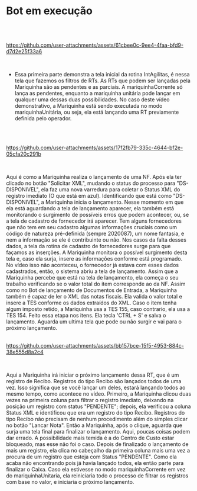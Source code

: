 # Bot em execução
<br/>
<br/>



https://github.com/user-attachments/assets/61cbee0c-9ee4-4faa-bfd9-d7d2e25f33a6

<br/>

- Essa primeira parte demonstra a tela inicial da rotina IntAgilitas, é nessa tela que fazemos os filtros de RTs. As RTs que podem ser lançadas pela
Mariquinha são as pendentes e as parciais. A mariquinhaCorrente só lança as pendentes, enquanto a mariquinha unitária pode lançar em qualquer uma dessas 
duas possibilidades. No caso deste vídeo demonstrativo, a Mariquinha está sendo executada no modo mariquinhaUnitária, ou seja, ela está lançando uma RT previamente definida pelo operador.
<br/>
<br/>


https://github.com/user-attachments/assets/17f2fb79-335c-4644-bf2e-05cfa20c291b

<br/>

Aqui é como a Mariquinha realiza o lançamento de uma NF. Após ela ter clicado no botão "Solicitar XML", mudando o status do processo para "DS-DISPONIVEL", ela faz uma nova varredura para coletar o Status XML do registro imediato (O que está em azul). Identificando que está como "DS-DISPONIVEL", a Mariquinha inicia o lançamento. Nesse momento em que ela está aguardando a tela de lançamento aparecer, ela também está monitorando o surgimento de possíveis erros que podem acontecer, ou, se a tela de cadastro de fornecedor irá aparecer. Tem alguns fornecedores que não tem em seu cadastro algumas informações cruciais como um código de natureza pré-definida (sempre 2020087), um nome fantasia, e nem a informação se ele é contribuinte ou não. Nos casos da falta desses dados, a tela da rotina de cadastro de fornecedores surge para que façamos as inserções. A Mariquinha monitora o possível surgimento desta tela e, caso ela surja, insere as informações conforme está programado.  
No vídeo isso não aconteceu, o fornecedor já estava com esses dados cadastrados, então, o sistema abriu a tela de lançamento. Assim que a Mariquinha percebe que está na tela de lançamento,
ela começa o seu trabalho verificando se o valor total do item corresponde ao da NF. Assim como no Bot de lançamento de Documentos de Entrada, a Mariquinha também é capaz de ler o XML das notas fiscais. Ela valida o valor total e insere a TES conforme os dados extraídos do XML. Caso o item tenha algum imposto retido, a Mariquinha usa a TES 155, caso contrario, ela usa a TES 154.
Feito essa etapa nos itens. Ela tecla 'CTRL + S' e salva o lançamento. Aguarda um ultima tela que pode ou não surgir e vai para o próximo lançamento.
<br/>
<br/>

https://github.com/user-attachments/assets/bb157bce-15f5-4953-884c-38e555d8a2c4

<br/>

Aqui a Mariquinha irá iniciar o próximo lançamento dessa RT, que é um registro de Recibo. Registros do tipo Recibo são lançados todos de uma vez. Isso significa que se você lançar um deles, estará lançando todos ao mesmo tempo, como acontece no vídeo. Primeiro, a Mariquinha clicou duas vezes na primeira coluna para filtrar o registro imediato, deixando na posição um registro com status "PENDENTE"; depois, ela verificou a coluna Status XML e identificou que era um registro do tipo Recibo. Registros do tipo Recibo não precisam de nenhum procedimento além do simples clicar no botão "Lancar Nota". Então a Mariquinha, após o clique, aguarda que surja uma tela final para finalizar o lançamento. Aqui, poucas coisas podem dar errado. A possibilidade mais temida é a do Centro de Custo estar bloqueado, mas esse não foi o caso. Depois de finalizado o lançamento de mais um registro, ela clica no cabeçalho da primeira coluna mais uma vez a procura de um registro que esteja com Status "PENDENTE". Como ela acaba não encontrando pois já havia lançado todos, ela então parte para finalizar o Caixa. Caso ela estivesse no modo mariquinhaCorrente em vez do mariquinhaUnitaria, ela reiniciaria todo o processo de filtrar os registros com base no valor, e iniciaria o próximo lançamento.

